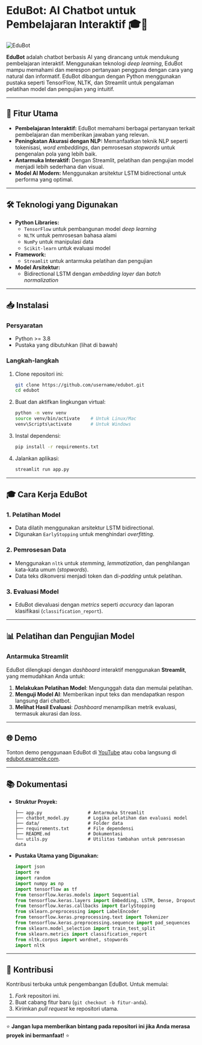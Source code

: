 # EduBot: AI Chatbot untuk Pembelajaran Interaktif 🎓🤖

![EduBot](https://i.giphy.com/media/v1.Y2lkPTc5MGI3NjExM3FiOHpyNXl0cnBnb2Rla2dhZWNhNnFzeWludm01YnBoZ3p0d2xtNCZlcD12MV9pbnRlcm5hbF9naWZfYnlfaWQmY3Q9Zw/9z8TwA13ZvxQyQbR9D/giphy.gif)

**EduBot** adalah chatbot berbasis AI yang dirancang untuk mendukung pembelajaran interaktif. Menggunakan teknologi *deep learning*, EduBot mampu memahami dan merespon pertanyaan pengguna dengan cara yang natural dan informatif. EduBot dibangun dengan Python menggunakan pustaka seperti TensorFlow, NLTK, dan Streamlit untuk pengalaman pelatihan model dan pengujian yang intuitif.

---

## 🚀 Fitur Utama

- **Pembelajaran Interaktif:** EduBot memahami berbagai pertanyaan terkait pembelajaran dan memberikan jawaban yang relevan.
- **Peningkatan Akurasi dengan NLP:** Memanfaatkan teknik NLP seperti tokenisasi, *word embeddings*, dan pemrosesan *stopwords* untuk pengenalan pola yang lebih baik.
- **Antarmuka Interaktif:** Dengan Streamlit, pelatihan dan pengujian model menjadi lebih sederhana dan visual.
- **Model AI Modern:** Menggunakan arsitektur LSTM bidirectional untuk performa yang optimal.

---

## 🛠️ Teknologi yang Digunakan

- **Python Libraries:**
  - `TensorFlow` untuk pembangunan model *deep learning*
  - `NLTK` untuk pemrosesan bahasa alami
  - `NumPy` untuk manipulasi data
  - `Scikit-learn` untuk evaluasi model
- **Framework:**
  - `Streamlit` untuk antarmuka pelatihan dan pengujian
- **Model Arsitektur:**
  - Bidirectional LSTM dengan *embedding layer* dan *batch normalization*

---

## 📥 Instalasi

### Persyaratan
- Python >= 3.8
- Pustaka yang dibutuhkan (lihat di bawah)

### Langkah-langkah
1. Clone repositori ini:
   ```bash
   git clone https://github.com/username/edubot.git
   cd edubot
   ```

2. Buat dan aktifkan lingkungan virtual:
   ```bash
   python -m venv venv
   source venv/bin/activate    # Untuk Linux/Mac
   venv\Scripts\activate       # Untuk Windows
   ```

3. Instal dependensi:
   ```bash
   pip install -r requirements.txt
   ```

4. Jalankan aplikasi:
   ```bash
   streamlit run app.py
   ```

---

## 🎓 Cara Kerja EduBot

### 1. **Pelatihan Model**
   - Data dilatih menggunakan arsitektur LSTM bidirectional.
   - Digunakan `EarlyStopping` untuk menghindari *overfitting*.

### 2. **Pemrosesan Data**
   - Menggunakan `nltk` untuk *stemming*, *lemmatization*, dan penghilangan kata-kata umum (*stopwords*).
   - Data teks dikonversi menjadi token dan di-*padding* untuk pelatihan.

### 3. **Evaluasi Model**
   - EduBot dievaluasi dengan *metrics* seperti *accuracy* dan laporan klasifikasi (`classification_report`).

---

## 📊 Pelatihan dan Pengujian Model

### Antarmuka Streamlit
EduBot dilengkapi dengan *dashboard* interaktif menggunakan **Streamlit**, yang memudahkan Anda untuk:
1. **Melakukan Pelatihan Model**: Mengunggah data dan memulai pelatihan.
2. **Menguji Model AI**: Memberikan input teks dan mendapatkan respon langsung dari chatbot.
3. **Melihat Hasil Evaluasi**: *Dashboard* menampilkan metrik evaluasi, termasuk akurasi dan *loss*.

---

## 🌐 Demo

Tonton demo penggunaan EduBot di [YouTube](#) atau coba langsung di [edubot.example.com](#).

---

## 📚 Dokumentasi

- **Struktur Proyek:**
  ```
  ├── app.py                 # Antarmuka Streamlit
  ├── chatbot_model.py       # Logika pelatihan dan evaluasi model
  ├── data/                  # Folder data
  ├── requirements.txt       # File dependensi
  ├── README.md              # Dokumentasi
  └── utils.py               # Utilitas tambahan untuk pemrosesan data
  ```

- **Pustaka Utama yang Digunakan:**
  ```python
  import json
  import re
  import random
  import numpy as np
  import tensorflow as tf
  from tensorflow.keras.models import Sequential
  from tensorflow.keras.layers import Embedding, LSTM, Dense, Dropout, Bidirectional, BatchNormalization
  from tensorflow.keras.callbacks import EarlyStopping
  from sklearn.preprocessing import LabelEncoder
  from tensorflow.keras.preprocessing.text import Tokenizer
  from tensorflow.keras.preprocessing.sequence import pad_sequences
  from sklearn.model_selection import train_test_split
  from sklearn.metrics import classification_report
  from nltk.corpus import wordnet, stopwords
  import nltk
  ```

---

## 🤝 Kontribusi

Kontribusi terbuka untuk pengembangan EduBot. Untuk memulai:
1. *Fork* repositori ini.
2. Buat cabang fitur baru (`git checkout -b fitur-anda`).
3. Kirimkan *pull request* ke repositori utama.


---

⭐ **Jangan lupa memberikan bintang pada repositori ini jika Anda merasa proyek ini bermanfaat!** ⭐
```
